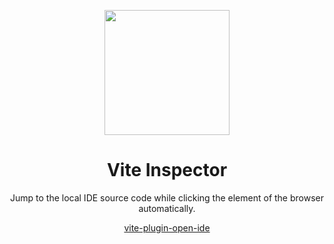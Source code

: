 <p align="center">

<img src="https://user-images.githubusercontent.com/43719490/228106529-2374e0ea-f53e-4579-880e-0928e42b5d02.png" width=200 />

</p>

<h1 align="center">
Vite Inspector
</h1>

<p align="center">
Jump to the local IDE source code while clicking the element of the browser automatically.
<p>

<div align="center">
  <a href="https://github.com/jump-ide/vite-plugin-open-ide">vite-plugin-open-ide</a> 
</div>

